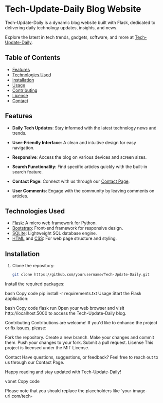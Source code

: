 
# Tech-Update-Daily Blog Website


Tech-Update-Daily is a dynamic blog website built with Flask, dedicated to delivering daily technology updates, insights, and news.

Explore the latest in tech trends, gadgets, software, and more at [Tech-Update-Daily](https://tech-update-daily.onrender.com/).

## Table of Contents

- [Features](#features)
- [Technologies Used](#technologies-used)
- [Installation](#installation)
- [Usage](#usage)
- [Contributing](#contributing)
- [License](#license)
- [Contact](#contact)

## Features

- **Daily Tech Updates**: Stay informed with the latest technology news and trends.

- **User-Friendly Interface**: A clean and intuitive design for easy navigation.

- **Responsive**: Access the blog on various devices and screen sizes.

- **Search Functionality**: Find specific articles quickly with the built-in search feature.

- **Contact Page**: Connect with us through our [Contact Page](https://tech-update-daily.onrender.com/contact).

- **User Comments**: Engage with the community by leaving comments on articles.

## Technologies Used

- [Flask](https://flask.palletsprojects.com/): A micro web framework for Python.
- [Bootstrap](https://getbootstrap.com/): Front-end framework for responsive design.
- [SQLite](https://www.sqlite.org/): Lightweight SQL database engine.
- [HTML](https://developer.mozilla.org/en-US/docs/Web/HTML) and [CSS](https://developer.mozilla.org/en-US/docs/Web/CSS): For web page structure and styling.

## Installation

1. Clone the repository:

   ```bash
   git clone https://github.com/yourusername/Tech-Update-Daily.git
Install the required packages:

bash
Copy code
pip install -r requirements.txt
Usage
Start the Flask application:

bash
Copy code
flask run
Open your web browser and visit http://localhost:5000 to access the Tech-Update-Daily blog.

Contributing
Contributions are welcome! If you'd like to enhance the project or fix issues, please:

Fork the repository.
Create a new branch.
Make your changes and commit them.
Push your changes to your fork.
Submit a pull request.
License
This project is licensed under the MIT License.

Contact
Have questions, suggestions, or feedback? Feel free to reach out to us through our Contact Page.

Happy reading and stay updated with Tech-Update-Daily!

vbnet
Copy code

Please note that you should replace the placeholders like `your-image-url.com/tech-
